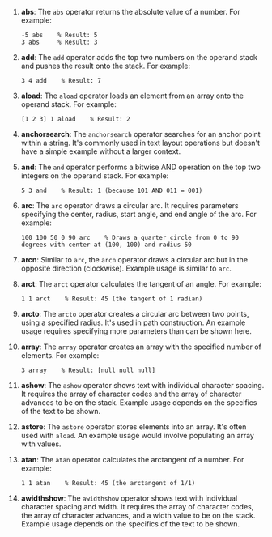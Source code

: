 1. **abs**: The `abs` operator returns the absolute value of a number. For example:
   ```
   -5 abs    % Result: 5
   3 abs     % Result: 3
   ```

2. **add**: The `add` operator adds the top two numbers on the operand stack and pushes the result onto the stack. For example:
   ```
   3 4 add    % Result: 7
   ```

3. **aload**: The `aload` operator loads an element from an array onto the operand stack. For example:
   ```
   [1 2 3] 1 aload    % Result: 2
   ```

4. **anchorsearch**: The `anchorsearch` operator searches for an anchor point within a string. It's commonly used in text layout operations but doesn't have a simple example without a larger context.

5. **and**: The `and` operator performs a bitwise AND operation on the top two integers on the operand stack. For example:
   ```
   5 3 and    % Result: 1 (because 101 AND 011 = 001)
   ```

6. **arc**: The `arc` operator draws a circular arc. It requires parameters specifying the center, radius, start angle, and end angle of the arc. For example:
   ```
   100 100 50 0 90 arc    % Draws a quarter circle from 0 to 90 degrees with center at (100, 100) and radius 50
   ```

7. **arcn**: Similar to `arc`, the `arcn` operator draws a circular arc but in the opposite direction (clockwise). Example usage is similar to `arc`.

8. **arct**: The `arct` operator calculates the tangent of an angle. For example:
   ```
   1 1 arct    % Result: 45 (the tangent of 1 radian)
   ```

9. **arcto**: The `arcto` operator creates a circular arc between two points, using a specified radius. It's used in path construction. An example usage requires specifying more parameters than can be shown here.

10. **array**: The `array` operator creates an array with the specified number of elements. For example:
    ```
    3 array    % Result: [null null null]
    ```

11. **ashow**: The `ashow` operator shows text with individual character spacing. It requires the array of character codes and the array of character advances to be on the stack. Example usage depends on the specifics of the text to be shown.

12. **astore**: The `astore` operator stores elements into an array. It's often used with `aload`. An example usage would involve populating an array with values.

13. **atan**: The `atan` operator calculates the arctangent of a number. For example:
    ```
    1 1 atan    % Result: 45 (the arctangent of 1/1)
    ```

14. **awidthshow**: The `awidthshow` operator shows text with individual character spacing and width. It requires the array of character codes, the array of character advances, and a width value to be on the stack. Example usage depends on the specifics of the text to be shown.

